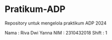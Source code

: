 # Pratikum-ADP
Repository untuk mengelola praktikum ADP 2024

Nama  : Riva Dwi Yanna
NIM   : 2310432018
Shift : 1
